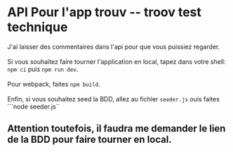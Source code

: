 # API Pour l'app trouv -- troov test technique
 J'ai laisser des commentaires dans l'api pour que vous puissiez regarder.<br /><br />
 Si vous souhaitez faire tourner l'application en local, tapez dans votre shell:<br />
 ```npm ci```  puis ```npm run dev```.<br /><br />
 Pour webpack, faites ```npm build```.<br /><br />
 Enfin, si vous souhaitez seed la BDD, allez au fichier ```seeder.js``` ouis faites ```node seeder.js``
 
 ## Attention toutefois, il faudra me demander le lien de la BDD pour faire tourner en local.
